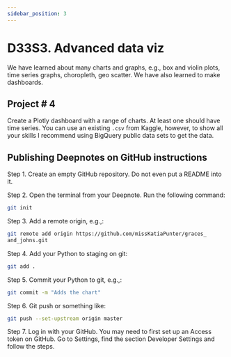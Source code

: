 ```yaml
---
sidebar_position: 3
---
```


# D33S3. Advanced data viz

We have learned about many charts and graphs, e.g., box and violin plots, time series graphs, choropleth, geo scatter. We have also learned to make dashboards.

## Project # 4

Create a Plotly dashboard with a range of charts. At least one should have time series. You can use an existing `.csv` from Kaggle, however, to show all your skills I recommend using BigQuery public data sets to get the data.

## Publishing Deepnotes on GitHub instructions

Step 1. Create an empty GitHub repository. Do not even put a README into it.

Step 2. Open the terminal from your Deepnote. Run the following command:

```bash
git init
```

Step 3. Add a remote origin, e.g.,:

```bash
git remote add origin https://github.com/missKatiaPunter/graces_
and_johns.git
```

Step 4. Add your Python to staging on git:

```bash
git add .
```

Step 5. Commit your Python to git, e.g.,:

```bash
git commit -m "Adds the chart"
```

Step 6. Git push or something like:

```bash
git push --set-upstream origin master
```

Step 7. Log in with your GitHub. You may need to first set up an Access token on GitHub. Go to Settings, find the section Developer Settings and follow the steps.